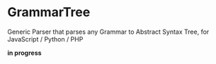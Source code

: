 # GrammarTree

Generic Parser that parses any Grammar to Abstract Syntax Tree, for JavaScript / Python / PHP
  
**in progress**  
